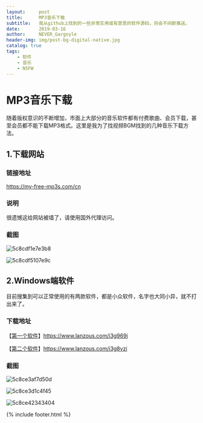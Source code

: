 ```yaml
---
layout:     post
title:      MP3音乐下载
subtitle:   我从github上找到的一些非常实用或有意思的软件源码，将会不间断推送。
date:       2019-03-16
author:     NEVER_Gargoyle
header-img: img/post-bg-digital-native.jpg
catalog: true
tags:
    - 软件
    - 音乐
    - NSFW
---
```




# MP3音乐下载

随着版权意识的不断增加，市面上大部分的音乐软件都有付费歌曲、会员下载，甚至会员都不能下载MP3格式。这里是我为了找视频BGM找到的几种音乐下载方法。



## 1.下载网站

### 链接地址

https://my-free-mp3s.com/cn



### 说明

很遗憾这给网站被墙了，请使用国外代理访问。



### 截图

![5c8cdf1e7e3b8](https://i.loli.net/2019/03/16/5c8cdf1e7e3b8.png)

![5c8cdf5107e9c](https://i.loli.net/2019/03/16/5c8cdf5107e9c.png)



## 2.Windows端软件

目前搜集到可以正常使用的有两款软件，都是小众软件，名字也大同小异，就不打出来了。



### 下载地址

【[第一个软件](https://www.lanzous.com/i3g969i)】https://www.lanzous.com/i3g969i

【[第二个软件](https://www.lanzous.com/i3g8vzi)】https://www.lanzous.com/i3g8vzi



### 截图

![5c8ce3af7d50d](https://i.loli.net/2019/03/16/5c8ce3af7d50d.png)

![5c8ce3d1c4f45](https://i.loli.net/2019/03/16/5c8ce3d1c4f45.png)

![5c8ce42343404](https://i.loli.net/2019/03/16/5c8ce42343404.png)


{% include footer.html %}

